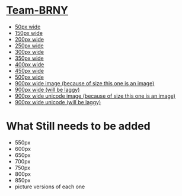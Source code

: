 # [Team-BRNY](https://team-brny.github.io/Team-BRNY/)

<meta name="viewport" content="width=device-width, initial-scale=1.0">
<link rel="shortcut icon" type="image/png" href="https://team-brny.github.io/Team-BRNY/favicon.ico">

* [50px wide](https://team-brny.github.io/Team-BRNY/ASCII-Team_BRNY_logo_50.html)
* [150px wide](https://team-brny.github.io/Team-BRNY/ASCII-Team_BRNY_logo_150.html)
* [200px wide](https://team-brny.github.io/Team-BRNY/ASCII-Team_BRNY_logo_200.html)
* [250px wide](https://team-brny.github.io/Team-BRNY/ASCII-Team_BRNY_logo_250.html)
* [300px wide](https://team-brny.github.io/Team-BRNY/ASCII-Team_BRNY_logo_300.html)
* [350px wide](https://team-brny.github.io/Team-BRNY/ASCII-Team_BRNY_logo_350.html)
* [400px wide](https://team-brny.github.io/Team-BRNY/ASCII-Team_BRNY_logo_400.html)
* [450px wide](https://team-brny.github.io/Team-BRNY/ASCII-Team_BRNY_logo_450.html)
* [500px wide](https://team-brny.github.io/Team-BRNY/ASCII-Team_BRNY_logo_500.html)
* <a href="https://team-brny.github.io/Team-BRNY/ASCII-Team_BRNY_logo_900.png" target="_blank">900px wide image (because of size this one is an image)</a>
* [900px wide (will be laggy)](https://team-brny.github.io/Team-BRNY/ASCII-Team_BRNY_logo_900.html)
* <a href="https://team-brny.github.io/Team-BRNY/ASCII-Team_BRNY_logo_900_unicode.png" target="_blank">900px wide unicode image (because of size this one is an image)</a>
* [900px wide unicode (will be laggy)](https://team-brny.github.io/Team-BRNY/ASCII-Team_BRNY_logo_900_unicode.html)


# What Still needs to be added

* 550px
* 600px
* 650px
* 700px
* 750px
* 800px
* 850px
* picture versions of each one
